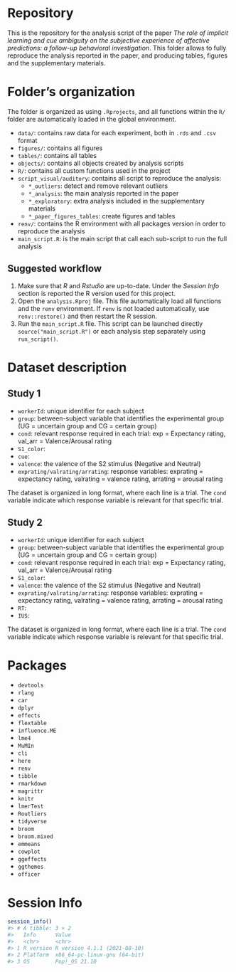 
<!-- README.md is generated from README.Rmd. Please edit that file -->

# Repository

This is the repository for the analysis script of the paper *The role of
implicit learning and cue ambiguity on the subjective experience of
affective predictions: a follow-up behavioral investigation*. This
folder allows to fully reproduce the analysis reported in the paper, and
producing tables, figures and the supplementary materials.

# Folder’s organization

The folder is organized as using `.Rprojects`, and all functions within
the `R/` folder are automatically loaded in the global environment.

-   `data/`: contains raw data for each experiment, both in `.rds` and
    `.csv` format
-   `figures/`: contains all figures
-   `tables/`: contains all tables
-   `objects/`: contains all objects created by analysis scripts
-   `R/`: contains all custom functions used in the project
-   `script_visual/auditory`: contains all script to reproduce the
    analysis:
    -   `*_outliers`: detect and remove relevant outliers
    -   `*_analysis`: the main analysis reported in the paper
    -   `*_exploratory`: extra analysis included in the supplementary
        materials
    -   `*_paper_figures_tables`: create figures and tables
-   `renv/`: contains the R environment with all packages version in
    order to reproduce the analysis
-   `main_script.R`: is the main script that call each sub-script to run
    the full analysis

## Suggested workflow

1.  Make sure that *R* and *Rstudio* are up-to-date. Under the *Session
    Info* section is reported the R version used for this project.
2.  Open the `analysis.Rproj` file. This file automatically load all
    functions and the `renv` environment. If `renv` is not loaded
    automatically, use `renv::restore()` and then restart the R session.
3.  Run the `main_script.R` file. This script can be launched directly
    `source("main_script.R")` or each analysis step separately using
    `run_script()`.

# Dataset description

## Study 1

-   `workerId`: unique identifier for each subject
-   `group`: between-subject variable that identifies the experimental
    group (UG = uncertain group and CG = certain group)
-   `cond`: relevant response required in each trial: exp = Expectancy
    rating, val_arr = Valence/Arousal rating
-   `S1_color`:
-   `cue`:
-   `valence`: the valence of the S2 stimulus (Negative and Neutral)
-   `exprating/valrating/arrating`: response variables: exprating =
    expectancy rating, valrating = valence rating, arrating = arousal
    rating

The dataset is organized in long format, where each line is a trial. The
`cond` variable indicate which response variable is relevant for that
specific trial.

## Study 2

-   `workerId`: unique identifier for each subject
-   `group`: between-subject variable that identifies the experimental
    group (UG = uncertain group and CG = certain group)
-   `cond`: relevant response required in each trial: exp = Expectancy
    rating, val_arr = Valence/Arousal rating
-   `S1_color`:
-   `valence`: the valence of the S2 stimulus (Negative and Neutral)
-   `exprating/valrating/arrating`: response variables: exprating =
    expectancy rating, valrating = valence rating, arrating = arousal
    rating
-   `RT`:
-   `IUS`:

The dataset is organized in long format, where each line is a trial. The
`cond` variable indicate which response variable is relevant for that
specific trial.

# Packages

-   `devtools`
-   `rlang`
-   `car`
-   `dplyr`
-   `effects`
-   `flextable`
-   `influence.ME`
-   `lme4`
-   `MuMIn`
-   `cli`
-   `here`
-   `renv`
-   `tibble`
-   `rmarkdown`
-   `magrittr`
-   `knitr`
-   `lmerTest`
-   `Routliers`
-   `tidyverse`
-   `broom`
-   `broom.mixed`
-   `emmeans`
-   `cowplot`
-   `ggeffects`
-   `ggthemes`
-   `officer`

# Session Info

``` r
session_info()
#> # A tibble: 3 × 2
#>   Info      Value                       
#>   <chr>     <chr>                       
#> 1 R version R version 4.1.1 (2021-08-10)
#> 2 Platform  x86_64-pc-linux-gnu (64-bit)
#> 3 OS        Pop!_OS 21.10
```
